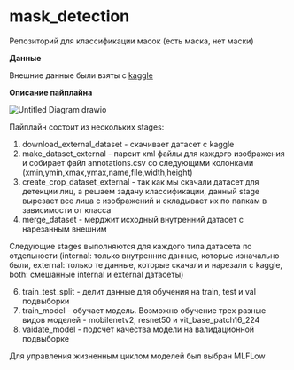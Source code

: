 mask_detection
==============================

Репозиторий для классификации масок (есть маска, нет маски)

**Данные**

Внешние данные были взяты с [kaggle](https://www.kaggle.com/datasets/andrewmvd/face-mask-detection)

**Описание пайплайна**

![Untitled Diagram drawio](https://user-images.githubusercontent.com/103132748/173438512-78498ee3-a48f-4bb0-8ec2-6b7c1614c527.png)

Пайплайн состоит из нескольких stages:
1. download_external_dataset - скачивает датасет с kaggle
2. make_dataset_external - парсит xml файлы для каждого изображения и собирает файл annotations.csv со следующими колонками (xmin,ymin,xmax,ymax,name,file,width,height)
3. create_crop_dataset_external - так как мы скачали датасет для детекции лиц, а решаем задачу классификации, данный stage вырезает все лица с изображений и складывает их по папкам в зависимости от класса
4. merge_dataset - мерджит исходный внутренний датасет с нарезанным внешним

Следующие stages выполняются для каждого типа датасета по отдельности (internal: только внутренние данные, которые изначально были, external: только те данные, которые скачали и нарезали с kaggle, both: смешанные internal и external датасеты)

6. train_test_split - делит данные для обучения на train, test и val подвыборки
7. train_model - обучает модель. Возможно обучение трех разные видов моделей - mobilenetv2, resnet50 и vit_base_patch16_224
8. vaidate_model - подсчет качества модели на валидационной подвыборке


Для управления жизненным циклом моделей был выбран MLFLow

